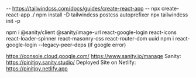 -- https://tailwindcss.com/docs/guides/create-react-app --
npx create-react-app ./
npm install -D tailwindcss postcss autoprefixer
npx tailwindcss init -p

npm i @sanity/client @sanity/image-url react-google-login react-icons react-loader-spinner react-masonry-css react-router-dom uuid
npm i react-google-login --legacy-peer-deps (if google error)

https://console.cloud.google.com/
https://www.sanity.io/manage
Sanity: https://pinitjpy.sanity.studio/ 
Deployed Site on Netlify: https://pinitjpy.netlify.app
